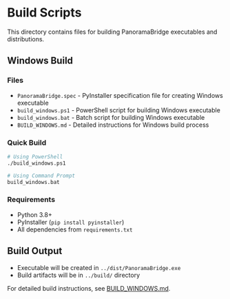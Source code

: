 # Build Scripts

This directory contains files for building PanoramaBridge executables and distributions.

## Windows Build

### Files
- `PanoramaBridge.spec` - PyInstaller specification file for creating Windows executable
- `build_windows.ps1` - PowerShell script for building Windows executable
- `build_windows.bat` - Batch script for building Windows executable  
- `BUILD_WINDOWS.md` - Detailed instructions for Windows build process

### Quick Build
```bash
# Using PowerShell
./build_windows.ps1

# Using Command Prompt
build_windows.bat
```

### Requirements
- Python 3.8+
- PyInstaller (`pip install pyinstaller`)
- All dependencies from `requirements.txt`

## Build Output
- Executable will be created in `../dist/PanoramaBridge.exe`
- Build artifacts will be in `../build/` directory

For detailed build instructions, see [BUILD_WINDOWS.md](BUILD_WINDOWS.md).
